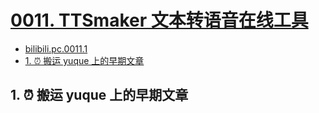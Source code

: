 # [0011. TTSmaker 文本转语音在线工具](https://github.com/Tdahuyou/pc/tree/main/0011.%20TTSmaker%20%E6%96%87%E6%9C%AC%E8%BD%AC%E8%AF%AD%E9%9F%B3%E5%9C%A8%E7%BA%BF%E5%B7%A5%E5%85%B7)

<!-- region:toc -->


- [bilibili.pc.0011.1](https://www.bilibili.com/video/BV1iX4y1a7Fz)
- [1. ⏰ 搬运 yuque 上的早期文章](#1--搬运-yuque-上的早期文章)
<!-- endregion:toc -->

## 1. ⏰ 搬运 yuque 上的早期文章

